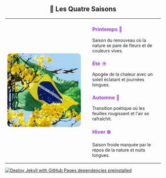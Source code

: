
<div align="center">

## 🌸 Les Quatre Saisons

<table>
  <tr>
    <td width="50%">
      <img src="4sais0ns.jpg" alt="bandeira" style="border-radius: 12px; width: 100%;">
    </td>
    <td width="50%" style="vertical-align: top; padding-left: 30px;">

### <span style="color: #a837ff;">Printemps 🌱</span>  
Saison du renouveau où la nature se pare de fleurs et de couleurs vives.

### <span style="color: #a837ff;">Été ☀️</span>  
Apogée de la chaleur avec un soleil éclatant et journées longues.

### <span style="color: #a837ff;">Automne 🍂</span>  
Transition poétique où les feuilles rougissent et l'air se rafraîchit.

### <span style="color: #a837ff;">Hiver ❄️</span>  
Saison froide marquée par le repos de la nature et nuits longues.

  </td>
  </tr>
</table>
</div>


[![Deploy Jekyll with GitHub Pages dependencies preinstalled](https://github.com/Ralfendeck25/4saisons_card/actions/workflows/jekyll-gh-pages.yml/badge.svg)](https://github.com/Ralfendeck25/4saisons_card/actions/workflows/jekyll-gh-pages.yml)
